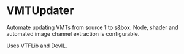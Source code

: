 # VMTUpdater

Automate updating VMTs from source 1 to s&box. Node, shader and automated image channel extraction is configurable.

Uses VTFLib and DevIL.
